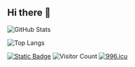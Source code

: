 ## Hi there 👋

<!--
**Lavoisier7/Lavoisier7** is a ✨ _special_ ✨ repository because its `README.md` (this file) appears on your GitHub profile.

Here are some ideas to get you started:

- 🔭 I’m currently working on ...
- 🌱 I’m currently learning ...
- 👯 I’m looking to collaborate on ...
- 🤔 I’m looking for help with ...
- 💬 Ask me about ...
- 📫 How to reach me: ...
- 😄 Pronouns: ...
- ⚡ Fun fact: ...
-->


![GitHub Stats](https://github-readme-stats.vercel.app/api?username=Lavoisier7&show_icons=true&theme=radical)

![Top Langs](https://github-readme-stats.vercel.app/api/top-langs/?username=Lavoisier7&layout=compact&theme=radical)

[![Static Badge](https://img.shields.io/badge/link-Lavoisier-8A2BE2)](https://lavoisier.github.io)
![Visitor Count](https://komarev.com/ghpvc/?username=Lavoisier7&color=blue)
[![996.icu](https://img.shields.io/badge/link-996.icu-red.svg)](https://996.icu)
